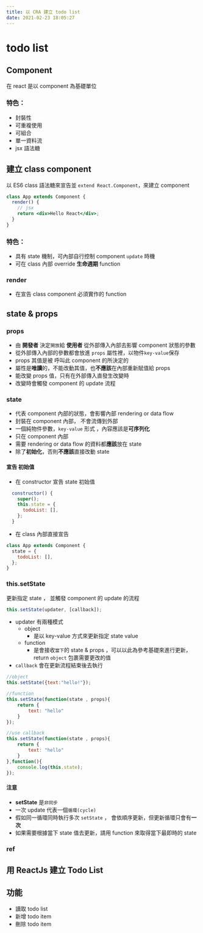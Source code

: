 ```yaml
---
title: 以 CRA 建立 todo list
date: 2021-02-23 18:05:27
---
```


# todo list

## Component
在 react 是以 component 為基礎單位

### 特色：
- 封裝性
- 可重複使用
- 可組合
- 單一資料流
- jsx 語法糖

## 建立 class component
以 ES6 class 語法糖來宣告並 `extend React.Component`，來建立 component

```jsx
class App extends Component {
  render() {
    // jsx
    return <div>Hello React</div>;
  }
}
```

### 特色：
- 具有 state 機制，可內部自行控制 component `update` 時機
- 可在 class 內部 override **生命週期** function

### render
- 在宣告 class component 必須實作的 function


## state & props

### props
- 由 **開發者** 決定`開放`給 **使用者** 從外部傳入內部去影響 component 狀態的參數
- 從外部傳入內部的參數都會放進 `props` 屬性裡，以物件`key-value`保存
- props 其值是被 呼叫此 component 的所決定的
- 屬性是**唯讀**的，不能改動其值，也**不應該**在內部重新賦值給 props
- 能改變 props 值，只有在外部傳入直發生改變時
- 改變時會觸發 component 的 update 流程

### state
- 代表 component 內部的狀態，會影響內部 rendering or data flow
- 封裝在 component 內部， 不會流傳到外部
- 一個純物件參數，`key-value` 形式 ，內容應該是**可序列化**
- 只在 component 內部
- 需要 rendering or data flow 的資料都**應該**放在 state
- 除了**初始化**，否則**不應該**直接改動 state

#### 宣告 初始值
- 在 constructor 宣告 state 初始值

```js
  constructor() {
    super();
    this.state = {
      todoList: [],
    };
  }
```

- 在 class 內部直接宣告

```js
class App extends Component {
  state = {
    todoList: [],
  };
}
```

### this.setState
更新指定 state ， 並觸發 component 的 update 的流程

```js
this.setState(updater, [callback]);
```
- updater 有兩種模式
    - object 
        - 是以 key-value 方式來更新指定 state value  
    - function
        - 是會接收`當下`的 state & props ，可以以此為參考基礎來進行更新， return `object` 包裹需要更改的值 
- `callback` 會在更新流程結束後去執行
```js
//object 
this.setState({text:"hello!"});

//function
this.setState(function(state , props){
    return {
        text: "hello"
    }
});

//use callback
this.setState(function(state , props){
    return {
        text: "hello"
    }
},function(){
    console.log(this.state);
});

```
#### 注意
- **setState** 是`非同步`
- 一次 update 代表一個`循環(cycle)` 
- 假如同一循環同時執行多次 `setState` ， 會依順序更新，但更新循環只會有**一次**
- 如果需要根據當下 state 值去更新，請用 function 來取得當下最即時的 state

### ref



## 用 ReactJs 建立 Todo List

## 功能
- 讀取 todo list
- 新增 todo item
- 刪除 todo item